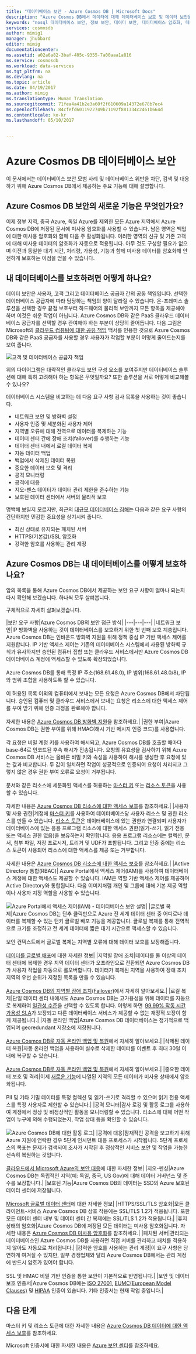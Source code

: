 ```yaml
---
title: "데이터베이스 보안 - Azure Cosmos DB | Microsoft Docs"
description: "Azure Cosmos DB에서 데이터에 대해 데이터베이스 보호 및 데이터 보안을 제공하는 방법을 알아봅니다."
keywords: "nosql 데이터베이스 보안, 정보 보안, 데이터 보안, 데이터베이스 암호화, 데이터베이스 보호, 보안 정책, 보안 테스트"
services: cosmosdb
author: mimig1
manager: jhubbard
editor: mimig
documentationcenter: 
ms.assetid: a02a6a82-3baf-405c-9355-7a00aaa1a816
ms.service: cosmosdb
ms.workload: data-services
ms.tgt_pltfrm: na
ms.devlang: na
ms.topic: article
ms.date: 04/19/2017
ms.author: mimig
ms.translationtype: Human Translation
ms.sourcegitcommit: 71fea4a41b2e3a60f2f610609a14372e678b7ec4
ms.openlocfilehash: 84cfefd6011922749b71192f881334c2461b664d
ms.contentlocale: ko-kr
ms.lasthandoff: 05/10/2017


---
```


# <a name="azure-cosmos-db-database-security"></a>Azure Cosmos DB 데이터베이스 보안

이 문서에서는 데이터베이스 보안 모범 사례 및 데이터베이스 위반을 차단, 검색 및 대응하기 위해 Azure Cosmos DB에서 제공하는 주요 기능에 대해 설명합니다.
 
## <a name="whats-new-in-azure-cosmos-db-security"></a>Azure Cosmos DB 보안의 새로운 기능은 무엇인가요?

이제 정부 지역, 중국 Azure, 독일 Azure를 제외한 모든 Azure 지역에서 Azure Cosmos DB에 저장된 문서에 미사용 암호화를 사용할 수 있습니다. 남은 영역은 백업에 대한 미사용 암호화와 함께 다음 주 활성화됩니다. 이러한 영역의 신규 및 기존 고객에 대해 미사용 데이터의 암호화가 자동으로 적용됩니다. 아무 것도 구성할 필요가 없으며 이전과 동일한 대기 시간, 처리량, 가용성, 기능과 함께 미사용 데이터를 암호화해 안전하게 보호하는 이점을 얻을 수 있습니다.

## <a name="how-do-i-secure-my-database"></a>내 데이터베이스를 보호하려면 어떻게 하나요? 

데이터 보안은 사용자, 고객 그리고 데이터베이스 공급자 간의 공동 책임입니다. 선택한 데이터베이스 공급자에 따라 담당하는 책임의 양이 달라질 수 있습니다. 온-프레미스 솔루션을 선택한 경우 끝점 보호부터 하드웨어의 물리적 보안까지 모든 항목을 제공해야 하며 이것은 쉬운 작업이 아닙니다. Azure Cosmos DB와 같은 PaaS 클라우드 데이터베이스 공급자를 선택할 경우 관여해야 하는 부분이 상당히 줄어듭니다. 다음 그림은 Microsoft의 [클라우드 컴퓨팅에 대한 공유 책임](https://aka.ms/sharedresponsibility) 백서를 인용한 것으로 Azure Cosmos DB와 같은 PaaS 공급자를 사용할 경우 사용자가 작업할 부분이 어떻게 줄어드는지를 보여 줍니다.

![고객 및 데이터베이스 공급자 책임](./media/documentdb-nosql-database-security/nosql-database-security-responsibilities.png)

위의 다이어그램은 대략적인 클라우드 보안 구성 요소를 보여주지만 데이터베이스 솔루션에 대해 특히 고려해야 하는 항목은 무엇일까요? 또한 솔루션을 서로 어떻게 비교해볼 수 있나요? 

데이터베이스 시스템을 비교하는 데 다음 요구 사항 검사 목록을 사용하는 것이 좋습니다.

- 네트워크 보안 및 방화벽 설정
- 사용자 인증 및 세분화된 사용자 제어
- 지역별 오류에 대해 전역으로 데이터를 복제하는 기능
- 데이터 센터 간에 장애 조치(failover)를 수행하는 기능
- 데이터 센터 내에서 로컬 데이터 복제
- 자동 데이터 백업
- 백업에서 삭제된 데이터 복원
- 중요한 데이터 보호 및 격리
- 공격 모니터링
- 공격에 대응
- 지오-펜스 데이터가 데이터 관리 제한을 준수하는 기능
- 보호된 데이터 센터에서 서버의 물리적 보호

명백해 보일지 모르지만, 최근의 [대규모 데이터베이스 침해](http://thehackernews.com/2017/01/mongodb-database-security.html)는 다음과 같은 요구 사항의 간단하지만 민감한 중요성을 상기시켜 줍니다.
- 최신 상태로 유지되는 패치된 서버
- HTTPS(기본값)/SSL 암호화
- 강력한 암호를 사용하는 관리 계정

## <a name="how-does-azure-cosmos-db-secure-my-database"></a>Azure Cosmos DB는 내 데이터베이스를 어떻게 보호하나요?

앞의 목록을 통해 Azure Cosmos DB에서 제공하는 보안 요구 사항이 얼마나 되는지 다시 확인해 보겠습니다. 하나씩 모두 살펴봅니다.

구체적으로 자세히 살펴보겠습니다.

|보안 요구 사항|Azure Cosmos DB의 보안 접근 방식|
|---|---|---|
|네트워크 보안|IP 방화벽을 사용하는 것이 데이터베이스를 보호하기 위한 첫 번째 보호 계층입니다. Azure Cosmos DB는 인바운드 방화벽 지원을 위해 정책 중심 IP 기반 액세스 제어를 지원합니다. IP 기반 액세스 제어는 기존의 데이터베이스 시스템에서 사용된 방화벽 규칙과 유사하지만 승인된 컴퓨터 집합 또는 클라우드 서비스에서만 Azure Cosmos DB 데이터베이스 계정에 액세스할 수 있도록 확장되었습니다. <br><br>Azure Cosmos DB를 통해 특정 IP 주소(168.61.48.0), IP 범위(168.61.48.0/8), IP와 범위 조합을 사용하도록 할 수 있습니다. <br><br>이 허용된 목록 이외의 컴퓨터에서 보내는 모든 요청은 Azure Cosmos DB에서 차단됩니다. 승인된 컴퓨터 및 클라우드 서비스에서 보내는 요청은 리소스에 대한 액세스 제어를 부여 받기 위해 인증 과정을 완료해야 합니다.<br><br>자세한 내용은 [Azure Cosmos DB 방화벽 지원](documentdb-firewall-support.md)을 참조하세요.|
|권한 부여|Azure Cosmos DB는 권한 부여를 위해 HMAC(해시 기반 메시지 인증 코드)를 사용합니다. <br><br>각 요청은 비밀 계정 키를 사용하여 해시되고, Azure Cosmos DB를 호출할 때마다 base-64로 인코드된 후속 해시가 전송됩니다. 요청의 유효성을 검사하기 위해 Azure Cosmos DB 서비스는 올바른 비밀 키와 속성을 사용하여 해시를 생성한 후 요청에 있는 값과 비교합니다. 두 값이 일치하면 작업이 성공적으로 인증되어 요청이 처리되고 그렇지 않은 경우 권한 부여 오류로 요청이 거부됩니다.<br><br>문서와 같은 리소스에 세분화된 액세스를 허용하는 [마스터 키](documentdb-secure-access-to-data.md#master-keys) 또는 [리소스 토큰](documentdb-secure-access-to-data.md#resource-tokens)을 사용할 수 있습니다.<br><br>자세한 내용은 [Azure Cosmos DB 리소스에 대한 액세스 보호](documentdb-secure-access-to-data.md)를 참조하세요.|
|사용자 및 사용 권한|계정에 [마스터 키](#master-key)를 사용하여 데이터베이스당 사용자 리소스 및 권한 리소스를 만들 수 있습니다. [리소스 토큰](#resource-token)은 데이터베이스에 있는 권한과 연결되며 사용자가 데이터베이스에 있는 응용 프로그램 리소스에 대한 액세스 권한(읽기-쓰기, 읽기 전용 또는 액세스 권한 없음)을 보유하는지 확인합니다. 응용 프로그램 리소스에는 컬렉션, 문서, 첨부 파일, 저장 프로시저, 트리거 및 UDF가 포함됩니다. 그리고 인증 중에는 리소스 토큰이 사용되어 리소스에 대한 액세스를 제공 또는 거부합니다.<br><br>자세한 내용은 [Azure Cosmos DB 리소스에 대한 액세스 보호](documentdb-secure-access-to-data.md)를 참조하세요.|
|Active Directory 통합(RBAC)| Azure Portal에서 액세스 제어(IAM)를 사용하여 데이터베이스 계정에 대한 액세스도 제공할 수 있습니다. IAM은 역할 기반 액세스 제어를 제공하며 Active Directory와 통합됩니다. 다음 이미지처럼 개인 및 그룹에 대해 기본 제공 역할이나 사용자 지정 역할을 사용할 수 있습니다.<br><br>![Azure Portal에서 액세스 제어(IAM) - 데이터베이스 보안 설명](./media/documentdb-nosql-database-security/nosql-database-security-identity-access-management-iam-rbac.png)|
|글로벌 복제|Azure Cosmos DB는 단추 클릭만으로 Azure 전 세계 데이터 센터 중 어디로나 데이터를 복제할 수 있는 턴키 글로벌 배포 기능을 제공합니다. 글로벌 복제를 통해 전역적으로 크기를 조정하고 전 세계 데이터에 짧은 대기 시간으로 액세스할 수 있습니다.<br><br>보안 컨텍스트에서 글로벌 복제는 지역별 오류에 대해 데이터 보호를 보장해줍니다.<br><br>[데이터를 글로벌 배포](documentdb-distribute-data-globally.md)에 대한 자세한 정보|
|지역별 장애 조치|데이터를 둘 이상의 데이터 센터에 복제한 경우 지역 데이터 센터가 오프라인으로 전환되면 Azure Cosmos DB가 사용자 작업을 자동으로 롤오버합니다. 데이터가 복제된 지역을 사용하여 장애 조치 지역의 우선 순위가 지정된 목록을 만들 수 있습니다. <br><br>[Azure Cosmos DB의 지역별 장애 조치(Failover)](documentdb-regional-failovers.md)에서 자세히 알아보세요.|
|로컬 복제|단일 데이터 센터 내에서도 Azure Cosmos DB는 고가용성을 위해 데이터를 자동으로 복제하여 [일관성 수준](documentdb-consistency-levels.md)을 선택할 수 있도록 합니다. 이렇게 하면  [99.99% 작동 시간 가용성 SLA](https://azure.microsoft.com/support/legal/sla/documentdb/v1_1/)가 보장되고 다른 데이터베이스 서비스가 제공할 수 없는 재정적 보장이 함께 제공됩니다.|
|자동 온라인 백업|Azure Cosmos DB 데이터베이스는 정기적으로 백업되며 georedundant 저장소에 저장됩니다. <br><br>[Azure Cosmos DB로 자동 온라인 백업 및 복원](documentdb-online-backup-and-restore.md)에서 자세히 알아보세요.|
|삭제된 데이터 복원|자동 온라인 백업을 사용하여 실수로 삭제한 데이터를 이벤트 후 최대 30일 이내에 복구할 수 있습니다. <br><br>[Azure Cosmos DB로 자동 온라인 백업 및 복원](documentdb-online-backup-and-restore.md)에서 자세히 알아보세요.|
|중요한 데이터 보호 및 격리|이제 [새로운 기능](#whats-new)에 나열된 지역의 모든 데이터가 미사용 상태에서 암호화됩니다.<br><br>PII 및 기타 기밀 데이터를 특정 컬렉션 및 읽기-쓰기로 격리할 수 있으며 읽기 전용 액세스를 특정 사용자로 제한할 수 있습니다.|
|공격 모니터|감사 로깅 및 활동 로그를 사용하여 계정에서 정상 및 비정상적인 활동을 모니터링할 수 있습니다. 리소스에 대해 어떤 작업이 누구에 의해 수행되었는지, 작업 상태 등을 확인할 수 있습니다.<br><br>![Azure Cosmos DB에 대한 활동 로그](./media/documentdb-nosql-database-security/nosql-database-security-application-logging.png)|
|공격에 대응|잠재적인 공격을 보고하기 위해 Azure 지원에 연락한 경우 5단계 인시던트 대응 프로세스가 시작됩니다. 5단계 프로세스의 목표는 문제가 검색되어 조사가 시작된 후 정상적인 서비스 보안 및 작업을 가능한 신속히 복원하는 것입니다.<br><br>[클라우드에서 Microsoft Azure의 보안 대응](https://aka.ms/securityresponsepaper)에 대한 자세한 정보|
|지오-펜싱|Azure Cosmos DB는 독립적인 지역(예: 독일, 중국, US Gov)에 대해 데이터 거버넌스 및 준수를 보장합니다.|
|보호된 기능|Azure Cosmos DB의 데이터는 SSD의 Azure 보호된 데이터 센터에 저장됩니다.<br><br>[Microsoft 글로벌 데이터 센터](https://www.microsoft.com/en-us/cloud-platform/global-datacenters)에 대한 자세한 정보|
|HTTPS/SSL/TLS 암호화|모든 클라이언트-서비스 Azure Cosmos DB 상호 작용에는 SSL/TLS 1.2가 적용됩니다. 또한 모든 데이터 센터 내부 및 데이터 센터 간 복제에는 SSL/TLS 1.2가 적용됩니다.|
|휴지 상태의 암호화|Azure Cosmos DB에 저장된 모든 데이터는 미사용 암호화됩니다. 자세한 내용은 [Azure Cosmos DB 미사용 암호화](.\documentdb-nosql-database-encryption-at-rest.md)를 참조하세요.|
|패치된 서버|관리되는 데이터베이스인 Azure Cosmos DB를 사용하면 직접 서버를 관리하고 패치를 적용하지 않아도 자동으로 처리됩니다.|
|강력한 암호를 사용하는 관리 계정|이 요구 사항은 당연하게 여겨질 수 있지만, 일부 경쟁업체와 달리 Azure Cosmos DB에서는 관리 계정에 반드시 암호가 있어야 합니다.<br><br> SSL 및 HMAC 비밀 기반 인증을 통한 보안이 기본적으로 반영됩니다.|
|보안 및 데이터 보호 인증서|Azure Cosmos DB에는 [ISO 27001](https://www.microsoft.com/en-us/TrustCenter/Compliance/ISO-IEC-27001), [EUMC(European Model Clauses)](https://www.microsoft.com/en-us/TrustCenter/Compliance/EU-Model-Clauses) 및 [HIPAA](https://www.microsoft.com/en-us/TrustCenter/Compliance/HIPAA) 인증이 있습니다. 기타 인증서는 현재 작업 중입니다.|

## <a name="next-steps"></a>다음 단계

마스터 키 및 리소스 토큰에 대한 자세한 내용은 [Azure Cosmos DB 데이터에 대한 액세스 보호](documentdb-secure-access-to-data.md)를 참조하세요.

Microsoft 인증서에 대한 자세한 내용은 [Azure 보안 센터](https://azure.microsoft.com/support/trust-center/)를 참조하세요.

